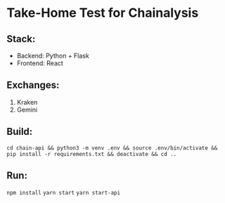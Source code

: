 # Take-Home Test for Chainalysis

## Stack:

- Backend: Python + Flask
- Frontend: React

## Exchanges:

1. Kraken
2. Gemini

## Build:

`cd chain-api && python3 -m venv .env && source .env/bin/activate && pip install -r requirements.txt && deactivate && cd ..`

## Run:

`npm install`
`yarn start`
`yarn start-api`
